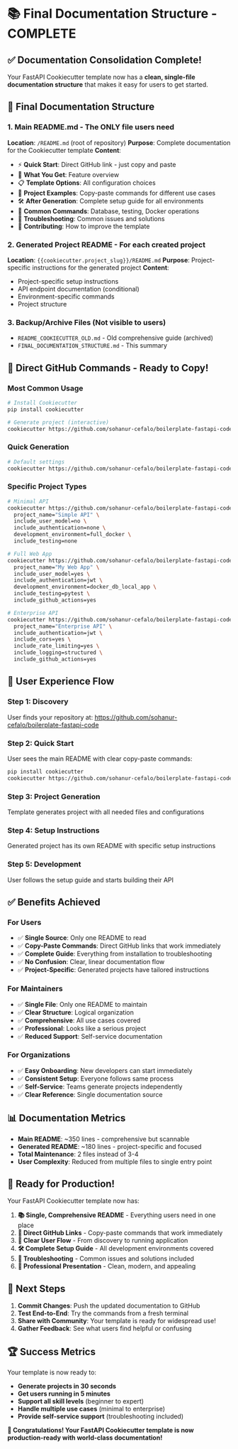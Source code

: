 # 📚 Final Documentation Structure - COMPLETE

## ✅ **Documentation Consolidation Complete!**

Your FastAPI Cookiecutter template now has a **clean, single-file documentation structure** that makes it easy for users to get started.

## 📁 **Final Documentation Structure**

### **1. Main README.md** - The ONLY file users need
**Location**: `/README.md` (root of repository)
**Purpose**: Complete documentation for the Cookiecutter template
**Content**:
- ⚡ **Quick Start**: Direct GitHub link - just copy and paste
- 🎯 **What You Get**: Feature overview
- 📋 **Template Options**: All configuration choices
- 🎨 **Project Examples**: Copy-paste commands for different use cases
- 🛠️ **After Generation**: Complete setup guide for all environments
- 🔧 **Common Commands**: Database, testing, Docker operations
- 🚨 **Troubleshooting**: Common issues and solutions
- 🤝 **Contributing**: How to improve the template

### **2. Generated Project README** - For each created project
**Location**: `{{cookiecutter.project_slug}}/README.md`
**Purpose**: Project-specific instructions for the generated project
**Content**:
- Project-specific setup instructions
- API endpoint documentation (conditional)
- Environment-specific commands
- Project structure

### **3. Backup/Archive Files** (Not visible to users)
- `README_COOKIECUTTER_OLD.md` - Old comprehensive guide (archived)
- `FINAL_DOCUMENTATION_STRUCTURE.md` - This summary

## 🚀 **Direct GitHub Commands - Ready to Copy!**

### **Most Common Usage**
```bash
# Install Cookiecutter
pip install cookiecutter

# Generate project (interactive)
cookiecutter https://github.com/sohanur-cefalo/boilerplate-fastapi-code.git
```

### **Quick Generation**
```bash
# Default settings
cookiecutter https://github.com/sohanur-cefalo/boilerplate-fastapi-code.git --no-input
```

### **Specific Project Types**
```bash
# Minimal API
cookiecutter https://github.com/sohanur-cefalo/boilerplate-fastapi-code.git --no-input \
  project_name="Simple API" \
  include_user_model=no \
  include_authentication=none \
  development_environment=full_docker \
  include_testing=none

# Full Web App
cookiecutter https://github.com/sohanur-cefalo/boilerplate-fastapi-code.git --no-input \
  project_name="My Web App" \
  include_user_model=yes \
  include_authentication=jwt \
  development_environment=docker_db_local_app \
  include_testing=pytest \
  include_github_actions=yes

# Enterprise API
cookiecutter https://github.com/sohanur-cefalo/boilerplate-fastapi-code.git --no-input \
  project_name="Enterprise API" \
  include_authentication=jwt \
  include_cors=yes \
  include_rate_limiting=yes \
  include_logging=structured \
  include_github_actions=yes
```

## 🎯 **User Experience Flow**

### **Step 1: Discovery**
User finds your repository at: https://github.com/sohanur-cefalo/boilerplate-fastapi-code

### **Step 2: Quick Start**
User sees the main README with clear copy-paste commands:
```bash
pip install cookiecutter
cookiecutter https://github.com/sohanur-cefalo/boilerplate-fastapi-code.git
```

### **Step 3: Project Generation**
Template generates project with all needed files and configurations

### **Step 4: Setup Instructions**
Generated project has its own README with specific setup instructions

### **Step 5: Development**
User follows the setup guide and starts building their API

## ✅ **Benefits Achieved**

### **For Users**
- ✅ **Single Source**: Only one README to read
- ✅ **Copy-Paste Commands**: Direct GitHub links that work immediately
- ✅ **Complete Guide**: Everything from installation to troubleshooting
- ✅ **No Confusion**: Clear, linear documentation flow
- ✅ **Project-Specific**: Generated projects have tailored instructions

### **For Maintainers**
- ✅ **Single File**: Only one README to maintain
- ✅ **Clear Structure**: Logical organization
- ✅ **Comprehensive**: All use cases covered
- ✅ **Professional**: Looks like a serious project
- ✅ **Reduced Support**: Self-service documentation

### **For Organizations**
- ✅ **Easy Onboarding**: New developers can start immediately
- ✅ **Consistent Setup**: Everyone follows same process
- ✅ **Self-Service**: Teams generate projects independently
- ✅ **Clear Reference**: Single documentation source

## 📊 **Documentation Metrics**

- **Main README**: ~350 lines - comprehensive but scannable
- **Generated README**: ~180 lines - project-specific and focused
- **Total Maintenance**: 2 files instead of 3-4
- **User Complexity**: Reduced from multiple files to single entry point

## 🎉 **Ready for Production!**

Your FastAPI Cookiecutter template now has:

1. **📚 Single, Comprehensive README** - Everything users need in one place
2. **🔗 Direct GitHub Links** - Copy-paste commands that work immediately
3. **🎯 Clear User Flow** - From discovery to running application
4. **🛠️ Complete Setup Guide** - All development environments covered
5. **🚨 Troubleshooting** - Common issues and solutions included
6. **📱 Professional Presentation** - Clean, modern, and appealing

## 🚀 **Next Steps**

1. **Commit Changes**: Push the updated documentation to GitHub
2. **Test End-to-End**: Try the commands from a fresh terminal
3. **Share with Community**: Your template is ready for widespread use!
4. **Gather Feedback**: See what users find helpful or confusing

## 🏆 **Success Metrics**

Your template is now ready to:
- **Generate projects in 30 seconds**
- **Get users running in 5 minutes**
- **Support all skill levels** (beginner to expert)
- **Handle multiple use cases** (minimal to enterprise)
- **Provide self-service support** (troubleshooting included)

**🎉 Congratulations! Your FastAPI Cookiecutter template is now production-ready with world-class documentation!**
